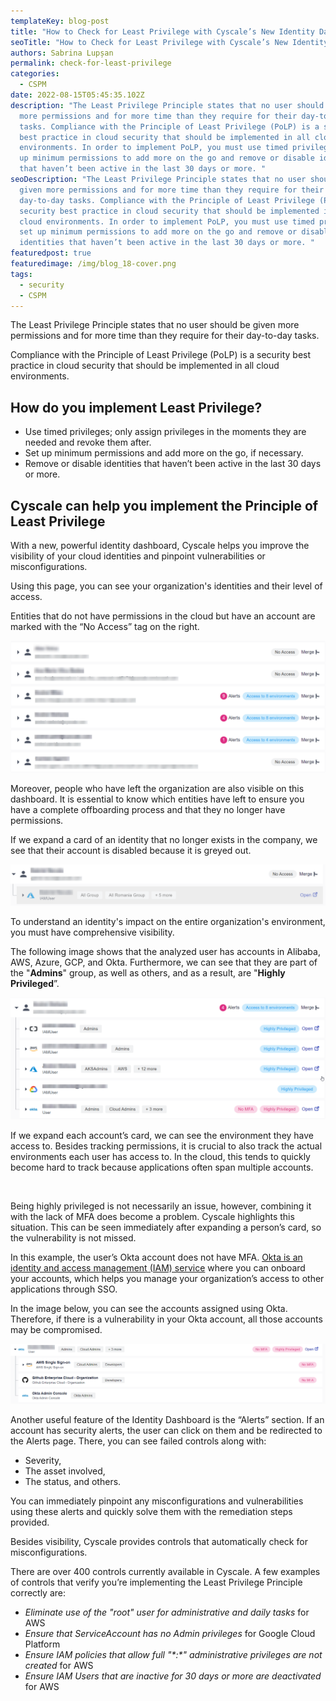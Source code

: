 ```yaml
---
templateKey: blog-post
title: "How to Check for Least Privilege with Cyscale’s New Identity Dashboard "
seoTitle: "How to Check for Least Privilege with Cyscale’s New Identity Dashboard "
authors: Sabrina Lupșan
permalink: check-for-least-privilege
categories:
  - CSPM
date: 2022-08-15T05:45:35.102Z
description: "The Least Privilege Principle states that no user should be given
  more permissions and for more time than they require for their day-to-day
  tasks. Compliance with the Principle of Least Privilege (PoLP) is a security
  best practice in cloud security that should be implemented in all cloud
  environments. In order to implement PoLP, you must use timed privileges, set
  up minimum permissions to add more on the go and remove or disable identities
  that haven’t been active in the last 30 days or more. "
seoDescription: "The Least Privilege Principle states that no user should be
  given more permissions and for more time than they require for their
  day-to-day tasks. Compliance with the Principle of Least Privilege (PoLP) is a
  security best practice in cloud security that should be implemented in all
  cloud environments. In order to implement PoLP, you must use timed privileges,
  set up minimum permissions to add more on the go and remove or disable
  identities that haven’t been active in the last 30 days or more. "
featuredpost: true
featuredimage: /img/blog_18-cover.png
tags:
  - security
  - CSPM
---
```

<!--StartFragment-->

The Least Privilege Principle states that no user should be given more permissions and for more time than they require for their day-to-day tasks. 

Compliance with the Principle of Least Privilege (PoLP) is a security best practice in cloud security that should be implemented in all cloud environments. 

## How do you implement Least Privilege? 

* Use timed privileges; only assign privileges in the moments they are needed and revoke them after. 
* Set up minimum permissions and add more on the go, if necessary. 
* Remove or disable identities that haven’t been active in the last 30 days or more. 

## Cyscale can help you implement the Principle of Least Privilege 

With a new, powerful identity dashboard, Cyscale helps you improve the visibility of your cloud identities and pinpoint vulnerabilities or misconfigurations. 

Using this page, you can see your organization's identities and their level of access. 

Entities that do not have permissions in the cloud but have an account are marked with the “No Access” tag on the right. 

![No access permissions in dashboard](/img/blog_18-1.png#shadow "No access permissions in dashboard")

Moreover, people who have left the organization are also visible on this dashboard. It is essential to know which entities have left to ensure you have a complete offboarding process and that they no longer have permissions. 

If we expand a card of an identity that no longer exists in the company, we see that their account is disabled because it is greyed out. 

![Disabled identity](/img/blog_18-2-disabled-identity.png#shadow "Disabled identity")

To understand an identity's impact on the entire organization's environment, you must have comprehensive visibility.  

The following image shows that the analyzed user has accounts in Alibaba, AWS, Azure, GCP, and Okta. Furthermore, we can see that they are part of the "**Admins**" group, as well as others, and as a result, are "**Highly Privileged**”. 

![Highly privileged identity](/img/blog_18-3-andrei-stefanie.png#shadow "Highly privileged identity")

If we expand each account’s card, we can see the environment they have access to. Besides tracking permissions, it is crucial to also track the actual environments each user has access to. In the cloud, this tends to quickly become hard to track because applications often span multiple accounts. 

<br/>

Being highly privileged is not necessarily an issue, however, combining it with the lack of MFA does become a problem. Cyscale highlights this situation. This can be seen immediately after expanding a person’s card, so the vulnerability is not missed. 

In this example, the user’s Okta account does not have MFA. [Okta is an identity and access management (IAM) service](https://cyscale.com/blog/provide-visibility-in-cloud-okta-integration/) where you can onboard your accounts, which helps you manage your organization’s access to other applications through SSO. 

In the image below, you can see the accounts assigned using Okta. Therefore, if there is a vulnerability in your Okta account, all those accounts may be compromised. 

![Okta identity](/img/blog_18-4-okta.png#shadow "Okta identity")

Another useful feature of the Identity Dashboard is the “Alerts” section. If an account has security alerts, the user can click on them and be redirected to the Alerts page. There, you can see failed controls along with: 

* Severity, 
* The asset involved, 
* The status, and others. 

You can immediately pinpoint any misconfigurations and vulnerabilities using these alerts and quickly solve them with the remediation steps provided. 

Besides visibility, Cyscale provides controls that automatically check for misconfigurations. 

There are over 400 controls currently available in Cyscale. A few examples of controls that verify you’re implementing the Least Privilege Principle correctly are: 

* *Eliminate use of the "root" user for administrative and daily tasks* for AWS 
* *Ensure that ServiceAccount has no Admin privileges* for Google Cloud Platform 
* *Ensure IAM policies that allow full "\*:\*" administrative privileges are not created* for AWS 
* *Ensure IAM Users that are inactive for 30 days or more are deactivated* for AWS 

<!--EndFragment-->